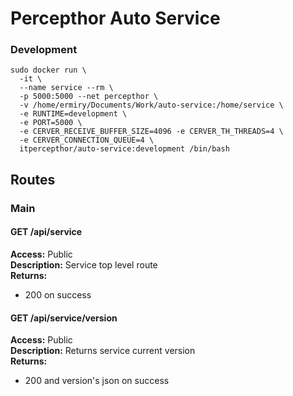 # Percepthor Auto Service

### Development
```
sudo docker run \
  -it \
  --name service --rm \
  -p 5000:5000 --net percepthor \
  -v /home/ermiry/Documents/Work/auto-service:/home/service \
  -e RUNTIME=development \
  -e PORT=5000 \
  -e CERVER_RECEIVE_BUFFER_SIZE=4096 -e CERVER_TH_THREADS=4 \
  -e CERVER_CONNECTION_QUEUE=4 \
  itpercepthor/auto-service:development /bin/bash
```

## Routes

### Main

#### GET /api/service
**Access:** Public \
**Description:** Service top level route \
**Returns:**
  - 200 on success

#### GET /api/service/version
**Access:** Public \
**Description:** Returns service current version \
**Returns:**
  - 200 and version's json on success
